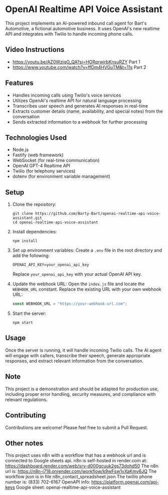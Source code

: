 # OpenAI Realtime API Voice Assistant

This project implements an AI-powered inbound call agent for Bart's Automotive, a fictional automotive business. It uses OpenAI's new realtime API and integrates with Twilio to handle incoming phone calls.

## Video Instructions

- https://youtu.be/AZ0WziqO_QA?si=HORqrwjrbKnsuRZY  Part 1
- https://www.youtube.com/watch?v=ffDm4HVGuTM&t=11s Part 2

## Features

- Handles incoming calls using Twilio's voice services
- Utilizes OpenAI's realtime API for natural language processing
- Transcribes user speech and generates AI responses in real-time
- Extracts customer details (name, availability, and special notes) from the conversation
- Sends extracted information to a webhook for further processing

## Technologies Used

- Node.js
- Fastify (web framework)
- WebSocket (for real-time communication)
- OpenAI GPT-4 Realtime API
- Twilio (for telephony services)
- dotenv (for environment variable management)

## Setup

1. Clone the repository:
   ```
   git clone https://github.com/Barty-Bart/openai-realtime-api-voice-assistant.git
   cd openai-realtime-api-voice-assistant
   ```

2. Install dependencies:
   ```
   npm install
   ```

3. Set up environment variables:
   Create a `.env` file in the root directory and add the following:
   ```
   OPENAI_API_KEY=your_openai_api_key
   ```
   Replace `your_openai_api_key` with your actual OpenAI API key.

4. Update the webhook URL:
   Open the `index.js` file and locate the `WEBHOOK_URL` constant. Replace the existing URL with your own webhook URL:
   ```javascript
   const WEBHOOK_URL = "https://your-webhook-url.com";
   ```

5. Start the server:
   ```
   npm start
   ```

## Usage

Once the server is running, it will handle incoming Twilio calls. The AI agent will engage with callers, transcribe their speech, generate appropriate responses, and extract relevant information from the conversation.

## Note

This project is a demonstration and should be adapted for production use, including proper error handling, security measures, and compliance with relevant regulations.

## Contributing

Contributions are welcome! Please feel free to submit a Pull Request.

## Other notes

This project uses n8n with a workflow that has a webhook url and is connected to Google sheets api.
n8n is self-hosted in render.com at:
https://dashboard.render.com/web/srv-d000gcuuk2gs73dohd50
The n8n url is: https://n8n-i718.onrender.com/workflow/k9wFsw1vXaKmv6JQ
The workflow json is in file n8n_contact_spreadsheet.json
The twillio phone number is: (833) 702-6167
OpenAPI info: https://platform.openai.com/api-keys
Google sheet: openai-realtime-api-voice-assistant




